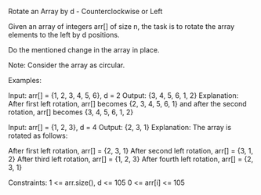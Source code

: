 Rotate an Array by d - Counterclockwise or Left

Given an array of integers arr[] of size n, the task is to rotate the array elements to the left by d positions.

Do the mentioned change in the array in place.

Note: Consider the array as circular.

Examples:

Input: arr[] = {1, 2, 3, 4, 5, 6}, d = 2
Output: {3, 4, 5, 6, 1, 2}
Explanation: After first left rotation, arr[] becomes {2, 3, 4, 5, 6, 1} and after the second rotation, arr[] becomes {3, 4, 5, 6, 1, 2}

Input: arr[] = {1, 2, 3}, d = 4
Output: {2, 3, 1}
Explanation: The array is rotated as follows:

After first left rotation, arr[] = {2, 3, 1}
After second left rotation, arr[] = {3, 1, 2}
After third left rotation, arr[] = {1, 2, 3}
After fourth left rotation, arr[] = {2, 3, 1}

Constraints:
1 <= arr.size(), d <= 105
0 <= arr[i] <= 105

